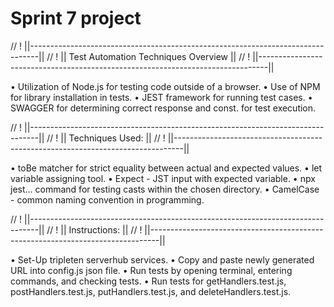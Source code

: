 # Sprint 7 project
// ! ||--------------------------------------------------------------------------------||
// ! ||                       Test Automation Techniques Overview                      ||
// ! ||--------------------------------------------------------------------------------||

• Utilization of Node.js for testing code outside of a browser.
• Use of NPM for library installation in tests.
• JEST framework for running test cases.
• SWAGGER for determining correct response and const. for test execution.

// ! ||--------------------------------------------------------------------------------||
// ! ||                                Techniques Used:                                ||
// ! ||--------------------------------------------------------------------------------||

• toBe matcher for strict equality between actual and expected values.
• let variable assigning tool.
• Expect - JST input with expected variable.
• npx jest... command for testing casts within the chosen directory.
• CamelCase - common naming convention in programming.

// ! ||--------------------------------------------------------------------------------||
// ! ||                                  Instructions:                                 ||
// ! ||--------------------------------------------------------------------------------||

• Set-Up tripleten serverhub services.
• Copy and paste newly generated URL into config.js json file.
• Run tests by opening terminal, entering commands, and checking tests.
• Run tests for getHandlers.test.js, postHandlers.test.js, putHandlers.test.js, and deleteHandlers.test.js.